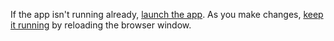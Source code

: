 If the app isn't running already, 
[launch the app](/angular/guide/setup#run-the-app).
As you make changes,
[keep it running](/angular/guide/setup#reload-the-app)
by reloading the browser window.
